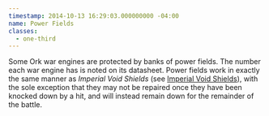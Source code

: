 ```yaml
---
timestamp: 2014-10-13 16:29:03.000000000 -04:00
name: Power Fields
classes:
  - one-third
---
```

Some Ork war engines are protected by banks of power fields. The number each war engine has is noted on its datasheet. Power fields work in exactly the same manner as _Imperial Void Shields_ (see [Imperial Void Shields](#imperial-void-shields)), with the sole exception that they may not be repaired once they have been knocked down by a hit, and will instead remain down for the remainder of the battle.